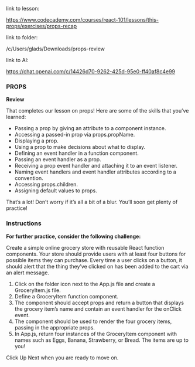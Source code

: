 link to lesson:

https://www.codecademy.com/courses/react-101/lessons/this-props/exercises/props-recap


link to folder:

/c/Users/glads/Downloads/props-review

link to AI:

https://chat.openai.com/c/14426d70-9262-425d-95e0-ff40af8c4e99


### PROPS

**Review**

That completes our lesson on props! Here are some of the skills that you’ve learned:

- Passing a prop by giving an attribute to a component instance.
- Accessing a passed-in prop via props.propName.
- Displaying a prop.
- Using a prop to make decisions about what to display.
- Defining an event handler in a function component.
- Passing an event handler as a prop.
- Receiving a prop event handler and attaching it to an event listener.
- Naming event handlers and event handler attributes according to a convention.
- Accessing props.children.
- Assigning default values to props.

That’s a lot! Don’t worry if it’s all a bit of a blur. You’ll soon get plenty of practice!

### Instructions

**For further practice, consider the following challenge:**

Create a simple online grocery store with reusable React function components. Your store should provide users with at least four buttons for possible items they can purchase. Every time a user clicks on a button, it should alert that the thing they’ve clicked on has been added to the cart via an alert message.

1. Click on the folder icon next to the App.js file and create a GroceryItem.js file.
2. Define a GroceryItem function component.
3. The component should accept props and return a button that displays the grocery item’s name and contain an event handler for the onClick event.
4. The component should be used to render the four grocery items, passing in the appropriate props.
5. In App.js, return four instances of the GroceryItem component with names such as Eggs, Banana, Strawberry, or Bread. The items are up to you!

Click Up Next when you are ready to move on.
